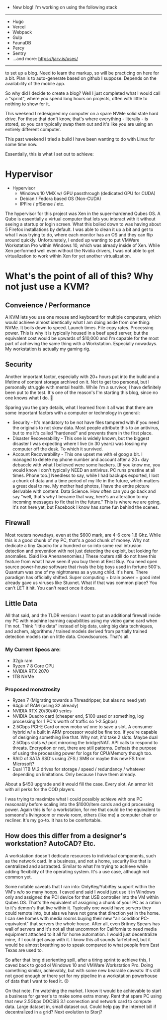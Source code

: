- New blog!
I'm working on using the following stack 

-----------

  - Hugo
  - Vercel
  - Webpack
  - Gulp
  - FaunaDB
  - Percy
  - Sentry
  - ...and more: https://jarv.is/uses/
  
  ----------
  
  to set up a blog. Need to learn the markup, so will be practicing on here for a bit. Plan is to auto-generate based on github I suppose. Depends on the availability of the mobile app. 
 
 So why did I decide to create a blog? Well I just completed what I would call a "sprint", where you spend long hours on projects, often with little to nothing to show for it. 
 
 This weekend I redesigned my computer on a spare NVMe solid state hard drive. For those that don't know, that's where everything - literally - is stored, so you can typically swap them out and it's 
 like you are using an entirely different computer. 
 
 This past weekend I tried a build I have been wanting to do with Linux for some time now. 
 
 Essentially, this is what I set out to achieve:
 
 # Hypervisor
 - Hypervisor
     - Windows 10 VMX w/ GPU passthrough (dedicated GPU for CUDA)
     - Debian / Fedora based OS (Non-CUDA)
     - IPFire / pfSense / etc.
     
The hypervisor for this project was Xen in the super-hardened Qubes OS. A Qube is essentially a virtual computer that lets you interact with it without seeing a startup or login screen. What this boiled down
to was having about 5 Firefox installations by default. I was able to clean it up a bit and get to what I was trying to do, where each monitor has an OS and they can flip around quickly. Unfortunately, I ended
up wanting to put VMWare Workstation Pro within Windows 10, which was already inside of Xen. While Xen performed well even without the Nvidia drivers, I was not able to get virtualization to work within Xen for
yet another virtualization. 

# What's the point of all of this? Why not just use a KVM?

## Conveience / Performance
A KVM lets you use one mouse and keyboard for multiple computers, which would achieve almost identically what I am doing aside from one thing: NVMe. It boils down to speed. Launch times. File copy rates. Processing power. This is why
it is typically housed in a beef uped server, but the equivalent cost would be upwards of $10,000 and I'm capable for the most part of achieving the same thing with a Workstation. Especially nowadays. My workstation is actually my 
gaming rig. 

## Security
Another important factor, especially with 20+ hours put into the build and a lifetime of content storage archived on it. Not to get too personal, but I personally struggle with mental health. While I'm a survivor, I have definitely been put to the test. It's one of the reason's I'm starting this blog, since no one knows what I do. 🤷

Sparing you the gory details, what I learned from it all was that there are some important factors with a computer or technology in general: 
- Security - It's mandatory to be not have files tampered with if you need the originals to not skew data. Most people attribute this to an antivirus, but to me it's called "hardened" and prevents them in the first place.
- Disaster Recoverability - This one is widely known, but the biggest disaster I was expecting where I live (in 30 years) was tossing my computer off the desk. To which it survived.
- Account Recoverability - This one upset me with el goog a bit. I managed to delete my phone number and account after a 20+ day debaccle with what I believed were some hackers. [If you know me, you would know I don't typically NEED an antivirus. PC runs prestine at all times. Phone too.] Needless to say, while I had backups exported, I lost a chunk of data and a time period of my life in the future, which matters a great deal to me. My mother had photos, I have the entire picture derivable with content. Data Science. How often can you go back and say "well, that's why I became that way, here's an alteration to my incoming messages to fix that in the future." This is where we are going, it's not here yet, but Facebook I know has some fun behind the scenes.

## Firewall
Most routers nowadays, even at the $600 mark, are 4-6 core 1.8 Ghz. While this is a good chunk of my PC, that's a good chunk of money. Why not dedicate a tiny Quadro for a hundred or so into some real intrusion detection and prevention with not just detecting the exploit, but looking for anomalies. (Said like Anenanenomies.) These routers still do not have this feature from what I have seen if you buy them at Best Buy. You need open source power-house software that rivals the big boys used in fortune 500's. Quantum was one of my nightmares as a young child. It's here. There paradigm has officially shifted. Super computing + brain power + good intel already gave us viruses like Stuxnet. What if that was common place? You can't LET it hit. You can't react once it does.

## Little Data

All that said, and the TLDR version: I want to put an additional firewall inside my PC with machine learning capabilities using my video game card when I'm not. Think "little data" instead of big data, using big data techniques, and achem, algorithms / trained models derived from partially trained detection models ran on little data. Crowdsources. That's all.

### My Current Specs are: 
- 32gb ram
- Ryzen 7 8 Core CPU
- NVIDIA RTX 2070
- 1TB NVMe

### Proposed monstrosity
- Ryzen 7 (Migrating towards a Threadripper, but alas no need yet)
- 64gb of RAM (using 32 already)
- NVIDIA RTX 20/30/40 series
- NVIDIA Quadro card (cheaper end, $100 used or something, log processing for 1 PC's worth of traffic so 1-2.5gbps)
- 2.5Gbps PCI-E Card or new mobo w/ one to save a slot. A consumer hybrid w/ a built in ARM processor would be fine too. If you're capable of designing something like that. Why not, it'd take 2 slots. Maybe dual 2.5Gbps slots w/ port mirroring the bridge/NAT. API calls to respond to threats. Encryption or not, there are still patterns. Defeats the purpose of using the processing power for logs for CPU/Memory though too.
- RAID of SATA SSD's using ZFS / SMB or maybe this new FS from Microsoft?
- Dual 1TB M.2 drives for storage / speed / redundancy / whatever depending on limitations. Only because I have them already.

About a $450 upgrade and it would fill the case. Every slot. An armor kit with all perks for the COD players. 

I was trying to maximize what I could possibly achieve with one PC reasonably before scaling into the $1000/item cards and grid processing power. Again this is for a workstation, for me that could be the equivalent to someone's livingroom or movie room, others (like me) a computer chair or recliner. It's my go-to. It has to be comfortable.

## How does this differ from a designer's workstation? AutoCAD? Etc.

A workstation doesn't dedicate resources to individual components, such as the network card. In a business, and not a home, security like that is centralized and abstracted. Similar to what I'm trying to achieve while adding flexibility of the operating system. It's a use case, although not common yet.

Some notable caveats that I ran into: OnlyKey/YubiKey support within the VM's w/o so many hoops. I caved and said I would just use it in Windows only and assigned the PCI device for that USB controller into the VM within Qubes OS. That's the equivalent of assigning a chunk of your PC as a ration to it's demon's that live within it. Typically one would have servers they could remote into, but alas we have not gone that direction yet in the home. I can see homes with media rooms buying their new "air conditior PC-equivalent" that servers the whole house. After all, even Britney Spears has wall of servers and it's not all that uncommon for California to need media equipment attached to it all for home automation. I would just decentralize mine, if I could get away with it. I know this all sounds farfetched, but it would be almost breathing so to speak compared to what people from East Texas are used to.

So after that long disorienting spill, after a tiring sprint to achieve this, I caved back to good ol Windows 10 and VMWare Workstation Pro. Doing something similar, achievably, but with some new bearable caveats: It's still not good enough or there yet for my pipeline in a workstation powerhouse of data that I want to feed it. 😡

On that note. I'm watching the market. I know it would be achievable to start a business for gamer's to make some extra money. Rent that spare PC using that new 2.5Gbps DOCSIS 3.1 connection and network card to compute data. Large dataset in, small dataset out. Could help pay the internet bill if decentralized in a grid? Next evolution to Storj? 
